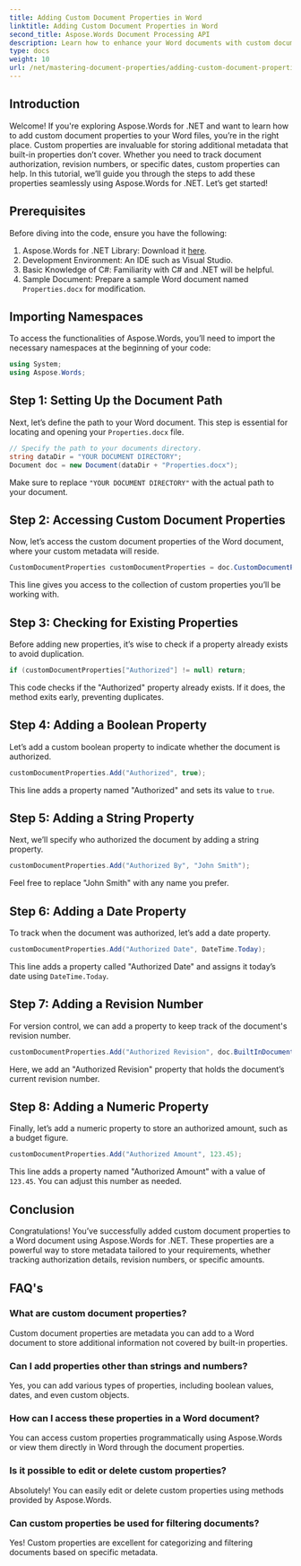 ```yaml
---
title: Adding Custom Document Properties in Word
linktitle: Adding Custom Document Properties in Word
second_title: Aspose.Words Document Processing API
description: Learn how to enhance your Word documents with custom document properties using Aspose.Words for .NET. This comprehensive guide walks you through the process.
type: docs
weight: 10
url: /net/mastering-document-properties/adding-custom-document-properties-in-word/
---
```

## Introduction

Welcome! If you're exploring Aspose.Words for .NET and want to learn how to add custom document properties to your Word files, you’re in the right place. Custom properties are invaluable for storing additional metadata that built-in properties don’t cover. Whether you need to track document authorization, revision numbers, or specific dates, custom properties can help. In this tutorial, we’ll guide you through the steps to add these properties seamlessly using Aspose.Words for .NET. Let’s get started!

## Prerequisites

Before diving into the code, ensure you have the following:

1. Aspose.Words for .NET Library: Download it [here](https://releases.aspose.com/words/net/).
2. Development Environment: An IDE such as Visual Studio.
3. Basic Knowledge of C#: Familiarity with C# and .NET will be helpful.
4. Sample Document: Prepare a sample Word document named `Properties.docx` for modification.

## Importing Namespaces

To access the functionalities of Aspose.Words, you’ll need to import the necessary namespaces at the beginning of your code:

```csharp
using System;
using Aspose.Words;
```

## Step 1: Setting Up the Document Path

Next, let’s define the path to your Word document. This step is essential for locating and opening your `Properties.docx` file.

```csharp
// Specify the path to your documents directory.
string dataDir = "YOUR DOCUMENT DIRECTORY";
Document doc = new Document(dataDir + "Properties.docx");
```

Make sure to replace `"YOUR DOCUMENT DIRECTORY"` with the actual path to your document.

## Step 2: Accessing Custom Document Properties

Now, let’s access the custom document properties of the Word document, where your custom metadata will reside.

```csharp
CustomDocumentProperties customDocumentProperties = doc.CustomDocumentProperties;
```

This line gives you access to the collection of custom properties you’ll be working with.

## Step 3: Checking for Existing Properties

Before adding new properties, it’s wise to check if a property already exists to avoid duplication.

```csharp
if (customDocumentProperties["Authorized"] != null) return;
```

This code checks if the "Authorized" property already exists. If it does, the method exits early, preventing duplicates.

## Step 4: Adding a Boolean Property

Let’s add a custom boolean property to indicate whether the document is authorized.

```csharp
customDocumentProperties.Add("Authorized", true);
```

This line adds a property named "Authorized" and sets its value to `true`.

## Step 5: Adding a String Property

Next, we’ll specify who authorized the document by adding a string property.

```csharp
customDocumentProperties.Add("Authorized By", "John Smith");
```

Feel free to replace "John Smith" with any name you prefer.

## Step 6: Adding a Date Property

To track when the document was authorized, let’s add a date property.

```csharp
customDocumentProperties.Add("Authorized Date", DateTime.Today);
```

This line adds a property called "Authorized Date" and assigns it today’s date using `DateTime.Today`.

## Step 7: Adding a Revision Number

For version control, we can add a property to keep track of the document's revision number.

```csharp
customDocumentProperties.Add("Authorized Revision", doc.BuiltInDocumentProperties.RevisionNumber);
```

Here, we add an "Authorized Revision" property that holds the document’s current revision number.

## Step 8: Adding a Numeric Property

Finally, let’s add a numeric property to store an authorized amount, such as a budget figure.

```csharp
customDocumentProperties.Add("Authorized Amount", 123.45);
```

This line adds a property named "Authorized Amount" with a value of `123.45`. You can adjust this number as needed.

## Conclusion

Congratulations! You’ve successfully added custom document properties to a Word document using Aspose.Words for .NET. These properties are a powerful way to store metadata tailored to your requirements, whether tracking authorization details, revision numbers, or specific amounts.

## FAQ's

### What are custom document properties?
Custom document properties are metadata you can add to a Word document to store additional information not covered by built-in properties.

### Can I add properties other than strings and numbers?
Yes, you can add various types of properties, including boolean values, dates, and even custom objects.

### How can I access these properties in a Word document?
You can access custom properties programmatically using Aspose.Words or view them directly in Word through the document properties.

### Is it possible to edit or delete custom properties?
Absolutely! You can easily edit or delete custom properties using methods provided by Aspose.Words.

### Can custom properties be used for filtering documents?
Yes! Custom properties are excellent for categorizing and filtering documents based on specific metadata.
